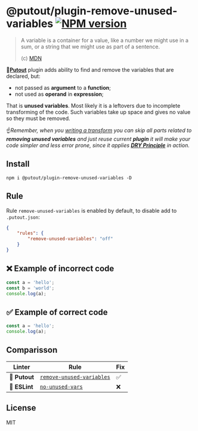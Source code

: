 # @putout/plugin-remove-unused-variables [![NPM version][NPMIMGURL]][NPMURL]

[NPMIMGURL]: https://img.shields.io/npm/v/@putout/plugin-remove-unused-variables.svg?style=flat&longCache=true
[NPMURL]: https://npmjs.org/package/@putout/plugin-remove-unused-variables "npm"

> A variable is a container for a value, like a number we might use in a sum, or a string that we might use as part of a sentence.
>
> (c) [MDN](https://developer.mozilla.org/en-US/docs/Learn/JavaScript/First_steps/Variables)

🐊[**Putout**](https://github.com/coderaiser/putout) plugin adds ability to find and remove the variables that are declared, but:
- not passed as **argument** to a **function**;
- not used as **operand** in **expression**;

That is **unused variables**. Most likely it is a leftovers due to incomplete transforming of the code. Such variables take up space and gives no value so they must be removed.

☝️*Remember, when you [writing a transform](https://github.com/coderaiser/putout/tree/master/packages/engine-runner#readme) you can skip all parts related to **removing unused variables** and just reuse current **plugin** it will make your code simpler and less error prone, since it applies [**DRY Principle**](https://en.wikipedia.org/wiki/Don%27t_repeat_yourself) in action.*

## Install

```
npm i @putout/plugin-remove-unused-variables -D
```

## Rule

Rule `remove-unused-variables` is enabled by default, to disable add to `.putout.json`:

```json
{
    "rules": {
        "remove-unused-variables": "off"
    }
}
```

## ❌ Example of incorrect code

```js
const a = 'hello';
const b = 'world';
console.log(a);
```

## ✅ Example of correct code

```js
const a = 'hello';
console.log(a);
```
## Comparisson

Linter | Rule | Fix
--------|-------|------------|
🐊 **Putout**| [`remove-unused-variables`](https://github.com/coderaiser/putout/tree/master/packages/plugin-remove-unused-variables#readme)| ✅
🦕 **ESLint** | [`no-unused-vars`](https://eslint.org/docs/rules/no-unused-vars) | ❌

## License

MIT
